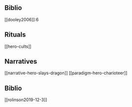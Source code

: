 ## Biblio
[[dooley2006]]:6
## Rituals
[[hero-cults]]
## Narratives
[[narrative-hero-slays-dragon]]
[[paradigm-hero-charioteer]]

## Biblio
[[rolinson2019-12-3]]